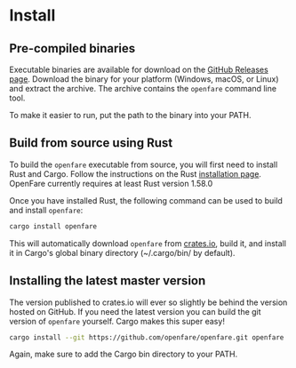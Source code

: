 # Install

## Pre-compiled binaries

Executable binaries are available for download on the [GitHub Releases page](https://github.com/openfare/openfare/releases). Download the binary for your platform (Windows, macOS, or Linux) and extract the archive. The archive contains the `openfare` command line tool.

To make it easier to run, put the path to the binary into your PATH.

## Build from source using Rust

To build the `openfare` executable from source, you will first need to install Rust and Cargo. Follow the instructions on the Rust [installation page](https://www.rust-lang.org/tools/install). OpenFare currently requires at least Rust version 1.58.0

Once you have installed Rust, the following command can be used to build and install `openfare`:

```bash
cargo install openfare
```

This will automatically download `openfare` from [crates.io](https://crates.io), build it, and install it in Cargo's global binary directory (~/.cargo/bin/ by default).

## Installing the latest master version

The version published to crates.io will ever so slightly be behind the version hosted on GitHub. If you need the latest version you can build the git version of `openfare` yourself. Cargo makes this super easy!

```bash
cargo install --git https://github.com/openfare/openfare.git openfare
```

Again, make sure to add the Cargo bin directory to your PATH.
